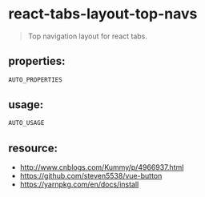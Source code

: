 # react-tabs-layout-top-navs
> Top navigation layout for react tabs.


## properties:
```javascript
AUTO_PROPERTIES
```

## usage:
```jsx
AUTO_USAGE
```



## resource:
+ http://www.cnblogs.com/Kummy/p/4966937.html
+ https://github.com/steven5538/vue-button
+ https://yarnpkg.com/en/docs/install

